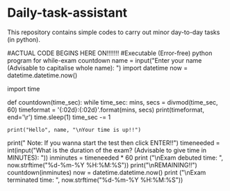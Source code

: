 # Daily-task-assistant
This repository contains simple codes to carry out minor day-to-day tasks (in python).

#ACTUAL CODE BEGINS HERE ON!!!!!!!
#Executable (Error-free) python program for while-exam countdown
name = input("Enter your name (Advisable to capitalise whole name): ")
import datetime
now = datetime.datetime.now()


import time

def countdown(time_sec):
    while time_sec:
        mins, secs = divmod(time_sec, 60)
        timeformat = '{:02d}:{:02d}'.format(mins, secs)
        print(timeformat, end='\r')
        time.sleep(1)
        time_sec -= 1

    print("Hello", name, "\nYour time is up!!")
print("              Note: If you wanna start the test then click ENTER!!")
timeneeded = int(input("What is the duration of the exam? (Advisable to give time in MINUTES): "))
inminutes = timeneeded * 60
print ("\nExam debuted time: ", now.strftime("%d-%m-%Y %H:%M:%S"))
print("\nREMAINING!!")
countdown(inminutes)
now = datetime.datetime.now()
print ("\nExam terminated time: ", now.strftime("%d-%m-%Y %H:%M:%S"))

